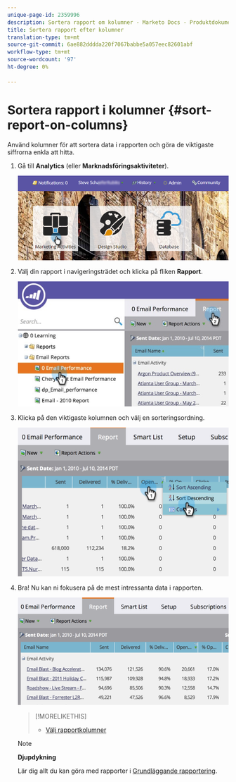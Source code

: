 ```yaml
---
unique-page-id: 2359996
description: Sortera rapport om kolumner - Marketo Docs - Produktdokumentation
title: Sortera rapport efter kolumner
translation-type: tm+mt
source-git-commit: 6ae882dddda220f7067babbe5a057eec82601abf
workflow-type: tm+mt
source-wordcount: '97'
ht-degree: 0%

---
```



# Sortera rapport i kolumner {#sort-report-on-columns}

Använd kolumner för att sortera data i rapporten och göra de viktigaste siffrorna enkla att hitta.

1. Gå till **Analytics** (eller **Marknadsföringsaktiviteter**).

   ![](assets/login-marketing-activities.png)

1. Välj din rapport i navigeringsträdet och klicka på fliken **Rapport**.

   ![](assets/reports2.jpg)

1. Klicka på den viktigaste kolumnen och välj en sorteringsordning.

   ![](assets/image2014-9-16-10-3a47-3a46.png)

1. Bra! Nu kan ni fokusera på de mest intressanta data i rapporten.

   ![](assets/image2014-9-16-10-3a47-3a50.png)

   >[!MORELIKETHIS]
   >
   >
   >    
   >    
   >    * [Välj rapportkolumner](select-report-columns.md)


   >[!NOTE]
   >
   >**Djupdykning**
   >
   >
   >Lär dig allt du kan göra med rapporter i [Grundläggande rapportering](https://docs.marketo.com/display/docs/basic+reporting).

